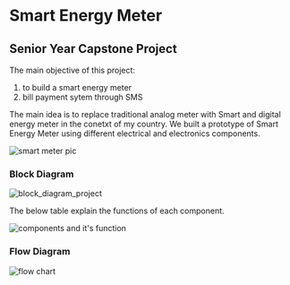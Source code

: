 # Smart Energy Meter

## Senior Year Capstone Project

The main objective of this project:
1. to build a smart energy meter
2. bill payment sytem through SMS

The main idea is to replace traditional analog meter with Smart and digital energy meter in the conetxt of my country. We built a prototype of Smart Energy Meter using different electrical and electronics components. 

![smart meter pic](https://user-images.githubusercontent.com/48818645/208939709-1e1c02e6-4d4b-45ad-8446-d8b7dba3b6a6.PNG)



### Block Diagram 

![block_diagram_project](https://user-images.githubusercontent.com/48818645/208931637-4e3e5807-9cc0-4b1e-8f51-c8663334e52e.PNG)

The below table explain the functions of each component.


![components and it's function](https://user-images.githubusercontent.com/48818645/208936305-c20e855b-5619-4a66-8cce-a32b79857639.PNG)

### Flow Diagram

![flow chart](https://user-images.githubusercontent.com/48818645/208939386-1b048c56-4c55-44c3-bbc7-5493dc509829.PNG)


